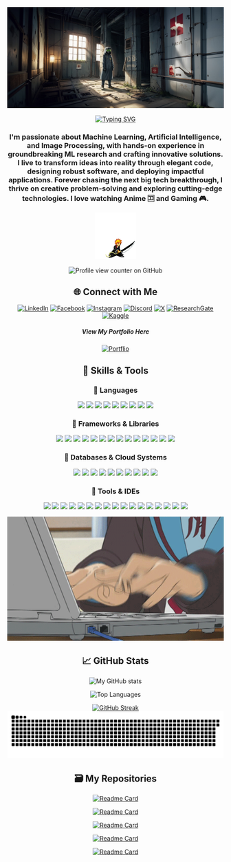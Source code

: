<img src="https://github.com/Ratul-byte/Ratul-byte/blob/ebd5ac4a7f719fc7506d3e13e67f9413b820ff79/helloWrld.jpg">

<div align="center">

[![Typing SVG](https://readme-typing-svg.demolab.com?font=Times&weight=500&size=40&pause=5&color=EAF7F1&center=true&vCenter=true&repeat=true&width=600&lines=Greetings%2C+I+am+Ratul.;%E4%BD%A0%E5%A5%BD%EF%BC%8C%E6%88%91%E6%98%AF+Ratul%E3%80%82;%E3%81%AF%E3%81%98%E3%82%81%E3%81%BE%E3%81%97%E3%81%A6%E3%80%81%E3%83%A9%E3%83%88%E3%82%A5%E3%83%AB%E3%81%A7%E3%81%99%E3%80%82)](https://git.io/typing-svg)
<!-- ![Intro Animation](https://github.com/Ratul-byte/Ratul-byte/blob/8fc999f7202dc97565cd6335816ba9b2fea30171/A.png)-->
### I'm passionate about Machine Learning, Artificial Intelligence, and Image Processing, with hands-on experience in groundbreaking ML research and crafting innovative solutions. I live to transform ideas into reality through elegant code, designing robust software, and deploying impactful applications. Forever chasing the next big tech breakthrough, I thrive on creative problem-solving and exploring cutting-edge technologies. I love watching Anime 🈁 and Gaming 🎮.

<img src="https://github.com/Ratul-byte/Ratul-byte/blob/b0f024a71847e0b349558cec594d757b1f63aef4/3Qb42.gif" alt="3Qb42 GIF" />

![Profile view counter on GitHub](https://komarev.com/ghpvc/?username=ratul-byte)

## 🌐 Connect with Me
[![LinkedIn](https://custom-icon-badges.demolab.com/badge/LinkedIn-0077B5?style=for-the-badge&logo=linkedinratulu)](https://www.linkedin.com/in/md-ratul-mushfique)
[![Facebook](https://img.shields.io/badge/Facebook-1877F2?style=for-the-badge&logo=facebook&logoColor=white)](https://www.facebook.com/ratul.mushfique)
[![Instagram](https://img.shields.io/badge/Instagram-E4405F?style=for-the-badge&logo=instagram&logoColor=white)](https://www.instagram.com/ratul.shk)
[![Discord](https://img.shields.io/badge/Discord-5865F2?style=for-the-badge&logo=discord&logoColor=white)](https://discord.com/users/rurouni99)
[![X](https://img.shields.io/badge/X-000000?style=for-the-badge&logo=x&logoColor=white)](https://x.com/RurouniZaSlayah)
[![ResearchGate](https://img.shields.io/badge/ReasearchGate-61DAFB?style=for-the-badge&logo=ResearchGate&logoColor=black)](https://www.researchgate.net/profile/Md-Ratul-Mushfique?ev=hdr_xprf)
[![Kaggle](https://img.shields.io/badge/Kaggle-035a7d?style=for-the-badge&logo=kaggle&logoColor=white)](https://www.kaggle.com/mdratulmushfique)

##### View My Portfolio Here
[![Portflio](https://img.shields.io/badge/Portfolio-283272?style=for-the-badge&logo=processingfoundation&logoColor=orange)](https://ratul-portfolio-mushfique.vercel.app)


## 🔧 Skills & Tools

### 🔹 Languages
<p align="center"> <img src="https://img.shields.io/badge/Python-3776AB?style=for-the-badge&logo=python&logoColor=white" /> <img src="https://img.shields.io/badge/C++-00599C?style=for-the-badge&logo=c%2B%2B&logoColor=white" /> <img src="https://img.shields.io/badge/JavaScript-F7DF1E?style=for-the-badge&logo=javascript&logoColor=black" /> <img src="https://img.shields.io/badge/PHP-777BB4?style=for-the-badge&logo=php&logoColor=white" /> <img src="https://img.shields.io/badge/HTML5-E34F26?style=for-the-badge&logo=html5&logoColor=white" /> <img src="https://custom-icon-badges.demolab.com/badge/CSS3-1572B6?style=for-the-badge&logo=css3&logoColor=white" /> <img src="https://img.shields.io/badge/Assembly-6E4C1E?style=for-the-badge&logo=assemblyscript&logoColor=white" /> <img src="https://custom-icon-badges.demolab.com/badge/java-white.svg?style=for-the-badge&logo=javagogo" /> <img src="https://img.shields.io/badge/LaTex-008080.svg?style=for-the-badge&logo=latex&logoColor=white" /> </p>

### 🔹 Frameworks & Libraries
<p align="center"> <img src="https://img.shields.io/badge/Node.js-339933?style=for-the-badge&logo=node.js&logoColor=white" /> <img src="https://img.shields.io/badge/react-%2320232a.svg?style=for-the-badge&logo=react&logoColor=%2361DAFB" /> <img src="https://img.shields.io/badge/Flask-3BADBF?style=for-the-badge&logo=flask&logoColor=white" /> <img src="https://img.shields.io/badge/TensorFlow-E0914C?style=for-the-badge&logo=tensorflow&logoColor=white" /> <img src="https://img.shields.io/badge/Keras-D00000?style=for-the-badge&logo=keras&logoColor=white" /> <img src="https://img.shields.io/badge/Scikit--learn-F7931E?style=for-the-badge&logo=scikit-learn&logoColor=white" /> <img src="https://img.shields.io/badge/Pandas-150458?style=for-the-badge&logo=pandas&logoColor=white" /> <img src="https://img.shields.io/badge/NumPy-white?style=for-the-badge&logo=numpy&logoColor=black" /> <img src="https://custom-icon-badges.demolab.com/badge/Matplotlib-263352?style=for-the-badge&logo=matplotlib&logoColor=white" /> <img src="https://img.shields.io/badge/vite-5913AD.svg?style=for-the-badge&logo=vite&logoColor=yellow" /> <img src="https://img.shields.io/badge/OpenGL-00FFFF.svg?style=for-the-badge&logo=opengl&logoColor=black" /> <img src="https://img.shields.io/badge/JWT-black?style=for-the-badge&logo=JSON%20web%20tokens" /> <img src="https://img.shields.io/badge/express.js-%23404d59.svg?style=for-the-badge&logo=express&logoColor=%2361DAFB" /> <img src="https://img.shields.io/badge/tailwindcss-1F75DE.svg?style=for-the-badge&logo=tailwind-css&logoColor=white" /></p> 

### 🔹 Databases & Cloud Systems
<p align="center"> <img src="https://img.shields.io/badge/MySQL-4479A1?style=for-the-badge&logo=mysql&logoColor=white" /> <img src="https://img.shields.io/badge/MongoDB-47A248?style=for-the-badge&logo=mongodb&logoColor=white" /> <img src="https://img.shields.io/badge/Mongoose-880000?style=for-the-badge&logo=mongoose&logoColor=white" /> <img src="https://img.shields.io/badge/Postman-FF6C37?style=for-the-badge&logo=postman&logoColor=white" /> <img src="https://img.shields.io/badge/Vercel-black.svg?style=for-the-badge&logo=vercel&logoColor=black&color=black&labelColor=white" /> <img src="https://img.shields.io/badge/Ubuntu-2D2042.svg?style=for-the-badge&logo=ubuntu&logoColor=ER5420"/> <img src="https://img.shields.io/badge/Render-black.svg?style=for-the-badge&logo=render&logoColor=white&color=black&labelColor=green" /> <img src="https://img.shields.io/badge/Raspberry pi-A22846.svg?style=for-the-badge&logo=raspberry-pi&logoColor=white"/> <img src="https://img.shields.io/badge/phpmyadmin-6C78AF.svg?style=for-the-badge&logo=phpmyadmin&logoColor=white"/> <img src="https://img.shields.io/badge/MariaDB-003545.svg?style=for-the-badge&logo=mariadb&logoColor=white"/> </p>

### 🔹 Tools & IDEs
<p align="center"> <img src="https://img.shields.io/badge/Arduino IDE-00979D?style=for-the-badge&logo=arduino&logoColor=white" /> <img src="https://img.shields.io/badge/Git-D6225E?style=for-the-badge&logo=git&logoColor=white" /> <img src="https://img.shields.io/badge/Figma-F24E1E?style=for-the-badge&logo=figma&logoColor=white" /> <img src="https://img.shields.io/badge/pycharm-143?style=for-the-badge&logo=pycharm&logoColor=black&color=black&labelColor=green" /> <img src="https://img.shields.io/badge/Replit-37474F?style=for-the-badge&logo=replit&logoColor=white" /> <img src="https://custom-icon-badges.demolab.com/badge/Visual_Studio-5C2D91?style=for-the-badge&logo=visual-studio&logoColor=white" /> <img src="https://img.shields.io/badge/Google%20Colab-%23F9A825.svg?style=for-the-badge&logo=googlecolab&logoColor=black" /> <img src="https://img.shields.io/badge/Roboflow-6706CE.svg?style=for-the-badge&logo=roboflow&logoColor=white"/> <img src="https://img.shields.io/badge/Jira-0052CC?style=for-the-badge&logo=jira&logoColor=white" /> <img src="https://img.shields.io/badge/jupyter-57362E.svg?style=for-the-badge&logo=jupyter&logoColor=orange" /> <img src="https://img.shields.io/badge/cisco-%23049fd9.svg?style=for-the-badge&logo=cisco&logoColor=white" /> <img src="https://img.shields.io/badge/overleaf-005F0F.svg?style=for-the-badge&logo=overleaf&logoColor=white" /> <img src="https://img.shields.io/badge/eraser-EC2C40.svg?style=for-the-badge&logo=eraser&logoColor=white" /> <img src="https://img.shields.io/badge/rstudio ide-75AADB.svg?style=for-the-badge&logo=rstudioide&logoColor=white" /> <img src="https://img.shields.io/badge/Oracle Virual Box-2F61B4.svg?style=for-the-badge&logo=virtualbox&logoColor=white" /> <img src="https://custom-icon-badges.demolab.com/badge/Cirkit Ide-6B38E8?style=for-the-badge&logo=cirkit" /> <img src="https://custom-icon-badges.demolab.com/badge/Quartus ii-white?style=for-the-badge&logo=altera" /> </p>

</div>

<div align="center">
<img src="https://github.com/Ratul-byte/Ratul-byte/blob/8f00903102ff2427a36db8ff79e791040c5c3cfd/3AyY.gif" alt="3AyY.gif" width="670"/>

## 📈 GitHub Stats
![My GitHub stats](https://github-readme-stats-xd.vercel.app/api?username=ratul-byte&show_icons=true&theme=radical&count_private=true&cache_seconds=5)

![Top Languages](https://github-readme-stats-xd.vercel.app/api/top-langs/?username=ratul-byte&layout=compact&theme=radical&count_private=true&cache_seconds=5)

[![GitHub Streak](https://streak-stats.demolab.com?user=Ratul-byte&theme=gruvbox-duo)](https://git.io/streak-stats)
![snake gif](https://github.com/ratul-byte/ratul-byte/blob/output/github-snake-dark.svg)

## 🗃️ My Repositories 
[![Readme Card](https://github-readme-stats.vercel.app/api/pin/?username=ratul-byte&repo=MetroHub&theme=buefy&cache_seconds=1001)](https://github.com/ratul-byte/MetroHub)

[![Readme Card](https://github-readme-stats.vercel.app/api/pin/?username=ratul-byte&repo=Computer-Graphics-Project-CSE423&theme=buefy&cache_seconds=20)](https://github.com/ratul-byte/Computer-Graphics-Project-CSE423) 

[![Readme Card](https://github-readme-stats.vercel.app/api/pin/?username=ratul-byte&repo=Database-Project-Online-Flight-Reservation-CSE370&theme=buefy&cache_seconds=20)](https://github.com/ratul-byte/Database-Project-Online-Flight-Reservation-CSE370) 

[![Readme Card](https://github-readme-stats.vercel.app/api/pin/?username=ratul-byte&repo=Computer-Interfacing-Hardware-Project-CSE360&theme=buefy&cache_seconds=20)](https://github.com/ratul-byte/Computer-Interfacing-Hardware-Project-CSE360) 

[![Readme Card](https://github-readme-stats.vercel.app/api/pin/?username=ratul-byte&repo=8086-Microprocessor-Project-CSE341&theme=buefy&cache_seconds=1000)](https://github.com/ratul-byte/8086-Microprocessor-Project-CSE341) 

</div>



